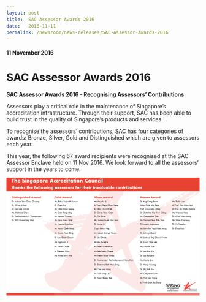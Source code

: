 ```yaml
---
layout: post
title:  SAC Assessor Awards 2016
date:   2016-11-11
permalink: /newsroom/news-releases/SAC-Assessor-Awards-2016
---
```

#### 11 November 2016
# **SAC Assessor Awards 2016**

**SAC Assessor Awards 2016 - Recognising Assessors’ Contributions**
 
Assessors play a critical role in the maintenance of Singapore’s accreditation infrastructure. Through their support, SAC has been able to build trust in the quality of Singapore’s products and services.
 
To recognise the assessors’ contributions, SAC has four categories of awards: Bronze, Silver, Gold and Distinguished which are given to assessors each year.
 
This year, the following 67 award recipients were recognised at the SAC Assessor Enclave held on 11 Nov 2016.  We look forward to all the assessors’ support in the years to come.

![assessorawards](/images/Awardees_List_2016.png)
